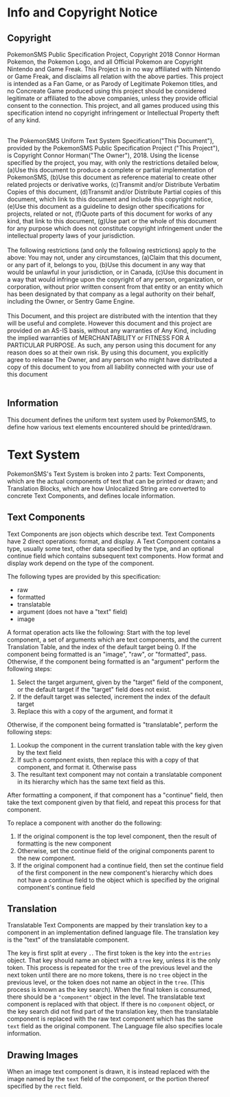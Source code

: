 # Info and Copyright Notice #

## Copyright ##
PokemonSMS Public Specification Project, Copyright 2018 Connor Horman
Pokemon, the Pokemon Logo, and all Official Pokemon are Copyright Nintendo and Game Freak. This Project is in no way affiliated with Nintendo or Game Freak, and disclaims all relation with the above parties. This project is intended as a Fan Game, or as Parody of Legitimate Pokemon titles, and no Concreate Game produced using this project should be considered legitimate or affiliated to the above companies, unless they provide official consent to the connection. This project, and all games produced using this specification intend no copyright infringement or Intellectual Property theft of any kind.<br/><br/>


The PokemonSMS Uniform Text System Specification("This Document"), provided by the PokemonSMS Public Specification Project ("This Project"), is Copyright Connor Horman("The Owner"), 2018. 
Using the license specified by the project, you may, with only the restrictions detailed below,
(a)Use this document to produce a complete or partial implementation of PokemonSMS, 
(b)Use this document as reference material to create other related projects or derivative works,
(c)Transmit and/or Distribute Verbatim Copies of this document,
(d)Transmit and/or Distribute Partial copies of this document, which link to this document and include this copyright notice,
(e)Use this document as a guideline to design other specifications for projects, related or not,
(f)Quote parts of this document for works of any kind, that link to this document,
(g)Use part or the whole of this document for any purpose which does not constitute copyright infringement under the intellectual property laws of your jurisdiction.
<br/><br/>
The following restrictions (and only the following restrictions) apply to the above:
You may not, under any circumstances, 
(a)Claim that this document, or any part of it, belongs to you, 
(b)Use this document in any way that would be unlawful in your jurisdiction, or in Canada, 
(c)Use this document in a way that would infringe upon the copyright of any person, organization, or corporation, without prior written consent from that entity or an entity which has been designated by that company as a legal authority on their behalf, including the Owner, or Sentry Game Engine.
<br/><br/>
  This Document, and this project are distributed with the intention that they will be useful and complete. However this document and this project are provided on an AS-IS basis, without any warranties of Any Kind, including the implied warranties of MERCHANTABILITY or FITNESS FOR A PARTICULAR PURPOSE. As such, any person using this document for any reason does so at their own risk.  By using this document, you explicitly agree to release The Owner, and any person who might have distributed a copy of this document to you from all liability connected with your use of this document
<br/><br/>

## Information ##
This document defines the uniform text system used by PokemonSMS, to define how various text elements encountered should be printed/drawn. 

# Text System #
PokemonSMS's Text System is broken into 2 parts: Text Components, which are the actual components of text that can be printed or drawn; and Translation Blocks, which are how Unlocalized String are converted to concrete Text Components, and defines locale information. 

## Text Components ##
Text Components are json objects which describe text. Text Components have 2 direct operations: format, and display. 
A Text Component contains a type, usually some text, other data specified by the type, and an optional continue field which contains subsequent text components. 
How format and display work depend on the type of the component. 

The following types are provided by this specification: 
<ul>
<li>raw</li>
<li>formatted</li>
<li>translatable</li>
<li>argument (does not have a "text" field)</li>
<li>image</li>
</ul>

A format operation acts like the following: 
Start with the top level component, a set of arguments which are text components, and the current Translation Table, and the index of the default target being 0. 
If the component being formatted is an "image", "raw", or "formatted", pass.<br/>
Otherwise, if the component being formatted is an "argument" perform the following steps:
<ol type="1">
<li>Select the target argument, given by the "target" field of the component, or the default target if the "target" field does not exist.</li>
<li>If the default target was selected, increment the index of the default target</li>
<li>Replace this with a copy of the argument, and format it</li>
</ol>
Otherwise, if the component being formatted is "translatable", perform the following steps:
<ol type="1">
<li>Lookup the component in the current translation table with the key given by the text field</li>
<li>If such a component exists, then replace this with a copy of that component, and format it. Otherwise pass</li>
<li>The resultant text component may not contain a translatable component in its hierarchy which has the same text field as this.</li>
</ol>
After formatting a component, if that component has a "continue" field, then take the text component given by that field, and repeat this process for that component. 

To replace a component with another do the following:
<ol type="1">
<li>If the original component is the top level component, then the result of formatting is the new component</li>
<li>Otherwise, set the continue field of the original components parent to the new component.</li>
<li>If the original component had a continue field, then set the continue field of the first component in the new component's hierarchy which does not have a continue field to the object which is specified by the original component's continue field  
</ol>

## Translation ##
Translatable Text Components are mapped by their translation key to a component in an implementation defined language file. The translation key is the "text" of the translatable component. 

The key is first split at every `.`. The first token is the key into the `entries` object. That key should name an object with a `tree` key, unless it is the only token. This process is repeated for the `tree` of the previous level and the next token until there are no more tokens, there is no `tree` object in the previous level, or the token does not name an object in the `tree`. (This process is known as the key search). 
When the final token is consumed, there should be a `"component"` object in the level. The translatable text component is replaced with that object. If there is no `component` object, or the key search did not find part of the translation key, then the translatable component is replaced with the raw text component which has the same `text` field as the original component. 
The Language file also specifies locale information. 

## Drawing Images ##
When an image text component is drawn, it is instead replaced with the image named by the `text` field of the component, or the portion thereof specified by the `rect` field. 



